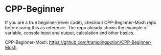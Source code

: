 # CPP-Beginner
If you are a true beginner(never code), checkout CPP-Beginner-Mosh repo before using this as reference. The repo already shows the example of variable, console input and output, calculation and other basics.

CPP-Beginner-Mosh: https://github.com/tramplingpotion/CPP-Beginner-Mosh
